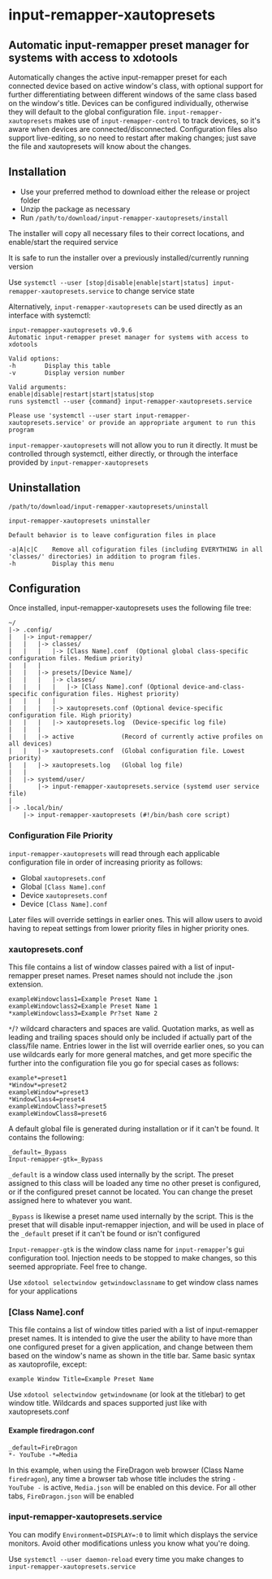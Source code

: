 # input-remapper-xautopresets
## Automatic input-remapper preset manager for systems with access to xdotools
Automatically changes the active input-remapper preset for each connected device based on active window's class, with optional support for further differentiating between different windows of the same class based on the window's title. Devices can be configured individually, otherwise they will default to the global configuration file. `input-remapper-xautopresets` makes use of `input-remapper-control` to track devices, so it's aware when devices are connected/disconnected. Configuration files also support live-editing, so no need to restart after making changes; just save the file and xautopresets will know about the changes.

## Installation
  
- Use your preferred method to download either the release or project folder
- Unzip the package as necessary
- Run `/path/to/download/input-remapper-xautopresets/install`
  
The installer will copy all necessary files to their correct locations, and enable/start the required service  

It is safe to run the installer over a previously installed/currently running version

Use `systemctl --user [stop|disable|enable|start|status] input-remapper-xautopresets.service` to change service state

Alternatively, `input-remapper-xautopresets` can be used directly as an interface with systemctl:
```
input-remapper-xautopresets v0.9.6
Automatic input-remapper preset manager for systems with access to xdotools

Valid options:
-h        Display this table
-v        Display version number

Valid arguments:
enable|disable|restart|start|status|stop
runs systemctl --user {command} input-remapper-xautopresets.service

Please use 'systemctl --user start input-remapper-xautopresets.service' or provide an appropriate argument to run this program
```
`input-remapper-xautopresets` will not allow you to run it directly. It must be controlled through systemctl, either directly, or through the interface provided by `input-remapper-xautopresets`

## Uninstallation
`/path/to/download/input-remapper-xautopresets/uninstall`
```
input-remapper-xautopresets uninstaller

Default behavior is to leave configuration files in place

-a|A|c|C    Remove all cofiguration files (including EVERYTHING in all 'classes/' directories) in addition to program files.
-h          Display this menu
```

## Configuration
Once installed, input-remapper-xautopresets uses the following file tree:
```
~/
|-> .config/
|   |-> input-remapper/
|   |   |-> classes/
|   |   |   |-> [Class Name].conf  (Optional global class-specific configuration files. Medium priority)
|   |   |
|   |   |-> presets/[Device Name]/
|   |   |   |-> classes/
|   |   |   |   |-> [Class Name].conf (Optional device-and-class-specific configuration files. Highest priority)
|   |   |   |
|   |   |   |-> xautopresets.conf (Optional device-specific configuration file. High priority)
|   |   |   |-> xautopresets.log  (Device-specific log file)
|   |   |
|   |   |-> active             (Record of currently active profiles on all devices)
|   |   |-> xautopresets.conf  (Global configuration file. Lowest priority)    
|   |   |-> xautopresets.log   (Global log file)
|   | 
|   |-> systemd/user/
|       |-> input-remapper-xautopresets.service (systemd user service file)
|     
|-> .local/bin/
    |-> input-remapper-xautopresets (#!/bin/bash core script)
```
### Configuration File Priority
`input-remapper-xautopresets` will read through each applicable configuration file in order of increasing priority as follows:
- Global `xautopresets.conf`
- Global `[Class Name].conf`
- Device `xautopresets.conf`
- Device `[Class Name].conf`

Later files will override settings in earlier ones. This will allow users to avoid having to repeat settings from lower priority files in higher priority ones.

### xautopresets.conf
This file contains a list of window classes paired with a list of input-remapper preset names. Preset names should not include the .json extension.
```
exampleWindowclass1=Example Preset Name 1
exampleWindowclass2=Example Preset Name 1
*xampleWindowclass3=Example Pr?set Name 2
```
`*`/`?` wildcard characters and spaces are valid. Quotation marks, as well as leading and trailing spaces should only be included if actually part of the class/file name. Entries lower in the list will override earlier ones, so you can use wildcards early for more general matches, and get more specific the further into the configuration file you go for special cases as follows:
```
example*=preset1
*Window*=preset2
exampleWindow*=preset3
*WindowClass4=preset4
exampleWindowClass?=preset5
exampleWindowClass8=preset6
```
 A default global file is generated during installation or if it can't be found. It contains the following:  
```
_default=_Bypass
Input-remapper-gtk=_Bypass
```
`_default` is a window class used internally by the script. The preset assigned to this class will be loaded any time no other preset is configured, or if the configured preset cannot be located. You can change the preset assigned here to whatever you want.  
  
`_Bypass` is likewise a preset name used internally by the script. This is the preset that will disable input-remapper injection, and will be used in place of the `_default` preset if it can't be found or isn't configured  
  
`Input-remapper-gtk` is the window class name for `input-remapper`'s gui configuration tool. Injection needs to be stopped to make changes, so this seemed appropriate. Feel free to change.  
  
Use `xdotool selectwindow getwindowclassname` to get window class names for your applications

### [Class Name].conf
This file contains a list of window titles paried with a list of input-remapper preset names. It is intended to give the user the ability to have more than one configured preset for a given application, and change between them based on the window's name as shown in the title bar. Same basic syntax as xautoprofile, except:
```
example Window Title=Example Preset Name
```
Use `xdotool selectwindow getwindowname` (or look at the titlebar) to get window title. Wildcards and spaces supported just like with xautopresets.conf

#### Example firedragon.conf
```
_default=FireDragon
*- YouTube -*=Media
```
In this example, when using the FireDragon web browser (Class Name `firedragon`), any time a browser tab whose title includes the string `- YouTube -` is active, `Media.json` will be enabled on this device. For all other tabs, `FireDragon.json` will be enabled

### input-remapper-xautopresets.service
You can modify `Environment=DISPLAY=:0` to limit which displays the service monitors. Avoid other modifications unless you know what you're doing.  
  
Use `systemctl --user daemon-reload` every time you make changes to `input-remapper-xautopresets.service` 
